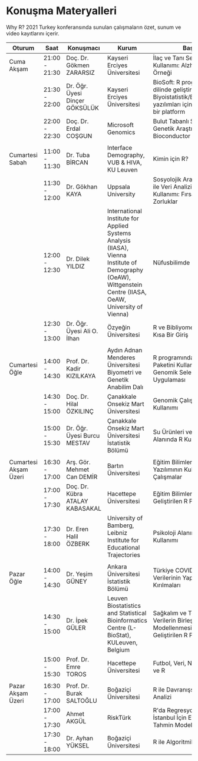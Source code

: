 # Konuşma Materyalleri
Why R? 2021 Turkey konferansında sunulan çalışmaların özet, sunum ve video kayıtlarını içerir.


| Oturum              | Saat                          | Konuşmacı            | Kurum                 | Başlık                  | Özet | Sunum | Video | Script|
|---------------------|-------------------------------|----------------------|-----------------------|-------------------------|------|-------|-------|-------|
|Cuma Akşam           | 21:00 - 21:30                 | Doç. Dr. Gökmen ZARARSIZ      | Kayseri Erciyes Üniversitesi                      |İlaç ve Tanı Sektörlerinde R Kullanımı: Alzheimer Projesi Örneği                         |   |:hourglass_flowing_sand:   |||                           
|                     | 21:30 - 22:00                 | Dr. Öğr. Üyesi Dinçer GÖKSÜLÜK      | Kayseri Erciyes Üniversitesi                       | BioSoft: R programlama dilinde geliştirilen Biyoistatistik/Biyoinformatik yazılımları için bulut tabanlı bir platform                        |[:book:](http://whyr.pl/2021/turkey/abstract_book/#biosoft-r-dilinde-geli%C5%9Ftirilen-biyoistatistikbiyoinformatik-yaz%C4%B1l%C4%B1mlar%C4%B1-i%C3%A7in-bulut-tabanl%C4%B1-bir-platform) |[:chart_with_upwards_trend:](https://github.com/whyr2021turkey/Konusmalar/blob/main/Sunumlar/Dincer_Goksuluk_Sunum.pdf)|[:movie_camera:](https://www.youtube.com/watch?v=wodjdSaSWjs)|[:computer:]()|                     
|                     | 22:00 - 22:30                 | Doç. Dr. Erdal COŞGUN         | Microsoft Genomics                     |  Bulut Tabanlı Sistemlerde Genetik Araştırmalar: Bioconductor Deneyimi                       | [:book:](http://whyr.pl/2021/turkey/abstract_book/#bulut-tabanl%C4%B1-sistemlerde-genetik-ara%C5%9Ft%C4%B1rmalar-bioconductor-deneyimi)|[:chart_with_upwards_trend:](https://github.com/whyr2021turkey/Konusmalar/blob/main/Sunumlar/Erdal_Cosgun_Sunum.pdf)|[:movie_camera:](https://www.youtube.com/watch?v=BH4hYvq0IA8)||
|                     |                               |                      |                       |                         |
|Cumartesi Sabah      | 11:00 - 11:30                 | Dr. Tuba BİRCAN          | Interface Demography, VUB & HIVA, KU Leuven                        |Kimin için R?                         ||:hourglass_flowing_sand:|||
|                     | 11:30 - 12:00                 | Dr. Gökhan KAYA          | Uppsala University                      | Sosyolojik Araştırmalarda R ile Veri Analizi ve Teori Kullanımı: Fırsatlar ve Zorluklar                       |[:book:](http://whyr.pl/2021/turkey/abstract_book/#sosyolojik-ara%C5%9Ft%C4%B1rmalarda-r-ile-veri-analizi-ve-teori-kullan%C4%B1m%C4%B1-f%C4%B1rsatlar-ve-zorluklar)|[:chart_with_upwards_trend:](https://github.com/whyr2021turkey/Konusmalar/blob/main/Sunumlar/Gokhan_Kaya_Sunum.pdf)|||
|                     | 12:00 - 12:30                 | Dr. Dilek YILDIZ         |International Institute for Applied Systems Analysis (IIASA), Vienna Institute of Demography (OeAW), Wittgenstein Centre (IIASA, OeAW, University of Vienna)                       | Nüfusbilimde R kullanımı                        |[:book:](http://whyr.pl/2021/turkey/abstract_book/#n%C3%BCfusbilimde-r-kullan%C4%B1m%C4%B1)|[:chart_with_upwards_trend:](https://github.com/whyr2021turkey/Konusmalar/blob/main/Sunumlar/Dilek_Yildiz_Sunum.pdf)|[:movie_camera:](https://www.youtube.com/watch?v=MK6-oVzEloI)||
|                     | 12:30 - 13:00                 | Dr. Öğr. Üyesi Ali O. İlhan         | Özyeğin Üniversitesi                       |R ve Bibliyometrik Analiz: Kısa Bir Giriş                         |[:book:](http://whyr.pl/2021/turkey/abstract_book/#r-ve-bibliyometrik-analiz-k%C4%B1sa-bir-giri%C5%9F)|:hourglass_flowing_sand:|[:movie_camera:](https://www.youtube.com/watch?v=l5A-y9XbrCI)
|                     |                               |                      |                       |                         |
|Cumartesi Öğle       | 14:00 - 14:30                 | Prof. Dr. Kadir KIZILKAYA | Aydın Adnan Menderes Üniversitesi Biyometri ve Genetik Anabilim Dalı                      |R programında Synbreed Paketini Kullanarak Genomik Seleksiyon Uygulaması|[:book:](http://whyr.pl/2021/turkey/abstract_book/#r-program%C4%B1nda-synbreed-paketini-kullanarak-genomik-seleksiyon-uygulamas%C4%B1)|[:chart_with_upwards_trend:](https://github.com/whyr2021turkey/Konusmalar/blob/main/Sunumlar/Kadir_Kizilkaya_Sunum.pdf)|[:movie_camera:](https://www.youtube.com/watch?v=-YQALRkqIXc)||
|                     | 14:30 - 15:00                 | Doç. Dr. Hilal ÖZKILINÇ       | Çanakkale Onsekiz Mart Üniversitesi                      |Genomik Çalışmalarda R Kullanımı|[:book:](http://whyr.pl/2021/turkey/abstract_book/#genomik-%C3%A7al%C4%B1%C5%9Fmalarda-r-kullan%C4%B1m%C4%B1)|:hourglass_flowing_sand:|[:movie_camera:](https://www.youtube.com/watch?v=SZ6Tm6Rkqf8)||
|                     | 15:00 - 15:30                 | Dr. Öğr. Üyesi Burcu MESTAV         | Çanakkale Onsekiz Mart Üniversitesi İstatistik Bölümü                       |Su Ürünleri ve Ekoloji Alanında R Kullanımı                         |[:book:](http://whyr.pl/2021/turkey/abstract_book/#su-%C3%BCr%C3%BCnleri-ve-ekoloji-alan%C4%B1nda-r-kullan%C4%B1m%C4%B1)|[:chart_with_upwards_trend:](https://github.com/whyr2021turkey/Konusmalar/blob/main/Sunumlar/Burcu_Mestav_Sunum.pdf)|[:movie_camera:](https://www.youtube.com/watch?v=oV1PI102Kfo)||
|                     |                               |                                       |                         |
|Cumartesi Akşam Üzeri| 16:30 - 17:00                 | Arş. Gör. Mehmet Can DEMİR| Bartın Üniversitesi                      |Eğitim Bilimleri Alanında R Yazılımının Kullanıldığı Çalışmalar                         |[:book:](http://whyr.pl/2021/turkey/abstract_book/#e%C4%9Fitim-bilimleri-alan%C4%B1nda-r-yaz%C4%B1l%C4%B1m%C4%B1n%C4%B1n-kullan%C4%B1ld%C4%B1%C4%9F%C4%B1-%C3%A7al%C4%B1%C5%9Fmalar)|[:chart_with_upwards_trend:](https://github.com/whyr2021turkey/Konusmalar/blob/main/Sunumlar/MehmetCan_Demir_Sunum.pdf)|[:movie_camera:](https://www.youtube.com/watch?v=o3ZHBbZyDjM)||
|                     | 17:00 - 17:30                 | Doç. Dr. Kübra ATALAY KABASAKAL | Hacettepe Üniversitesi                                          |Eğitim Bilimleri Alanında Geliştirilen R Paketleri                         | [:book:](http://whyr.pl/2021/turkey/abstract_book/#e%C4%9Fitim-bilimleri-alan%C4%B1nda-geli%C5%9Ftirilen-r-paketleri)|[:chart_with_upwards_trend:](https://github.com/whyr2021turkey/Konusmalar/blob/main/Sunumlar/Kubra_Atalay_Kabasakal_Sunum.pdf)|[:movie_camera:](https://www.youtube.com/watch?v=9eF6e4FGRYk)||
|                     | 17:30 - 18:00                 | Dr. Eren Halil ÖZBERK| University of Bamberg, Leibniz Institute for Educational Trajectories                                               |Psikoloji Alanında R Kullanımı                         | [:book:](http://whyr.pl/2021/turkey/abstract_book/#psikoloji-alan%C4%B1nda-r-kullan%C4%B1m%C4%B1) |[:chart_with_upwards_trend:](https://github.com/whyr2021turkey/Konusmalar/blob/main/Sunumlar/ErenHalil_Ozberk_Sunum.pdf)|[:movie_camera:](https://www.youtube.com/watch?v=7sUiBRG9vqQ)|[:computer:](https://github.com/whyr2021turkey/Konusmalar/blob/main/Scriptler/ErenHalil_Ozberk_Script.zip)|
|                     |                               |                                       |                         |
|Pazar Öğle           | 14:00 - 14:30                 | Dr. Yeşim GÜNEY | Ankara Üniversitesi İstatistik Bölümü                                                      | Türkiye COVID-19 Verilerinin Yapısal Kırılmaları                        |[:book:](http://whyr.pl/2021/turkey/abstract_book/#t%C3%BCrkiye-covid-19-verilerinin-yap%C4%B1sal-k%C4%B1r%C4%B1lmalar%C4%B1) |:lock:|||
|                     | 14:30 - 15:00                 | Dr. İpek GÜLER | Leuven Biostatistics and Statistical Bioinformatics Centre (L-BioStat), KULeuven, Belgium                           |Sağkalım ve Tekrarlı Verilerin Birleşik Modellenmesi için Geliştirilen R Paketleri                         | |[:chart_with_upwards_trend:](https://github.com/whyr2021turkey/Konusmalar/blob/main/Sunumlar/Ipek_Guler_Sunum.pdf)||
|                     | 15:00 - 15:30                 | Prof. Dr. Emre TOROS | Hacettepe Üniversitesi | Futbol, Veri, Neden, Nasıl ve R                                                                                     | |[:chart_with_upwards_trend:](https://github.com/whyr2021turkey/Konusmalar/blob/main/Sunumlar/Emre_Toros_Sunum.pdf) ||[:computer:](https://github.com/whyr2021turkey/Konusmalar/blob/main/Scriptler/Emre_Toros_Script.zip)|
|                     |                               |                                                                 |                         |
|Pazar Akşam Üzeri    | 16:30 - 17:00                 | Prof. Dr. Burak SALTOĞLU | Boğaziçi Üniversitesi                                                                |R ile Davranışsal Finans Analizi                         | |:hourglass_flowing_sand:|||
|                     | 17:00 - 17:30                 | Ahmet AKGÜL                                                                | RiskTürk                        |R'da Regresyon Analizi: İstanbul İçin Ev Fiyatları Tahmin Modellemesi| |||[:computer:](https://github.com/rpydaneogrendim/whyR2021Turkey)|
|                     | 17:30 - 18:00                 | Dr. Ayhan YÜKSEL                                                       | Boğaziçi Üniversitesi                    | R ile Algoritmik Trade||:hourglass_flowing_sand:|||
